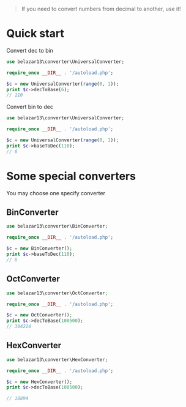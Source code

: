 > If you need to convert numbers from decimal to another, use it!

# Quick start

Convert dec to bin

``` PHP
use belazar13\converter\UniversalConverter;

require_once __DIR__ . '/autoload.php';

$c = new UniversalConverter(range(0, 1));
print $c->decToBase(6);
// 110
```

Convert bin to dec

``` PHP
use belazar13\converter\UniversalConverter;

require_once __DIR__ . '/autoload.php';

$c = new UniversalConverter(range(0, 1));
print $c->baseToDec(110);
// 6
```

# Some special converters

You may choose one specify converter

## BinConverter

``` PHP
use belazar13\converter\BinConverter;

require_once __DIR__ . '/autoload.php';

$c = new BinConverter();
print $c->baseToDec(110);
// 6
```

## OctConverter

``` PHP
use belazar13\converter\OctConverter;

require_once __DIR__ . '/autoload.php';

$c = new OctConverter();
print $c->decToBase(100500);
// 304224
```

## HexConverter

``` PHP
use belazar13\converter\HexConverter;

require_once __DIR__ . '/autoload.php';

$c = new HexConverter();
print $c->decToBase(100500);

// 18894
```
